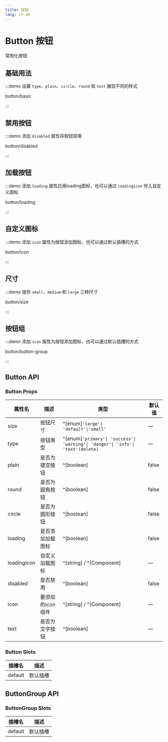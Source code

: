 ```yaml
---
title: 按钮
lang: ch-ZH
---
```


# Button 按钮

常用化按钮

## 基础用法

:::demo 设置 `type`、`plain`、`circle`、`round` 和 `text` 展现不同的样式

button/basic

:::

## 禁用按钮

:::demo 添加 `disabled` 属性将按钮禁用

button/disabled

:::

## 加载按钮

:::demo 添加 `loading` 属性应用loading图标，也可以通过 `loadingicon` 传入自定义图标

button/loading

:::

## 自定义图标

:::demo 添加 `icon` 属性为按钮添加图标，也可以通过默认插槽的方式

button/icon

:::

## 尺寸

:::demo 提供 `small`、`medium` 和 `large` 三种尺寸

button/size

:::

## 按钮组

:::demo 添加 `icon` 属性为按钮添加图标，也可以通过默认插槽的方式

button/button-group

:::

## Button API

### Button Props

| 属性名                | 描述                   | 类型                                 | 默认值   |
| -------------------- | ---------------------- | ------------------------------------ | ------- |
| size                 | 按钮尺寸                | ^[enum]`'large'\| 'default'\|'small'`| —       |
| type                 | 按钮类型                | ^[enum]`'primary'\| 'success'\| 'warning'\| 'danger'\| 'info'\| 'text'(delete)` | —       |
| plain                | 是否为镂空按钮           | ^[boolean]                           | false   |
| round                | 是否为圆角按钮           | ^[boolean]                           | false   |
| circle               | 是否为圆形按钮           | ^[boolean]                           | false   |
| loading              | 是否添加加载图标         | ^[boolean]                           | false   |
| loadingIcon          | 自定义加载图标           | ^[string] / ^[Component]             |  —      |
| disabled             | 是否禁用                 | ^[boolean]                           | false   |
| icon              | 要添加的icon组件            | ^[string] / ^[Component]             | —       |
| text              | 是否为文字按钮           | ^[boolean]                               | —       |

### Button Slots

| 插槽名  | 描述              |
| ------ | ----------------- |
| default| 默认插槽           |

## ButtonGroup API

### ButtonGroup Slots

| 插槽名  | 描述              |
| ------ | ----------------- |
| default| 默认插槽           |
